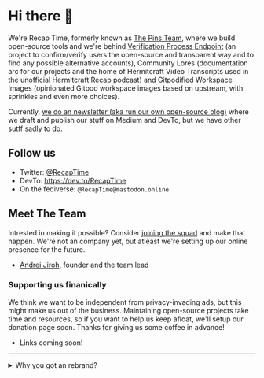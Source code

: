 # Hi there 👋

We're Recap Time, formerly known as [The Pins Team](https://github.com/MadeByThePinsHub), where we build open-source tools and we're behind [Verification Process Endpoint](https://recaptime.gitlab.io/verify) (an project to confirm/verify users the open-source and transparent way and to find any possible alternative accounts), Community Lores (documentation arc for our projects and the home of Hermitcraft Video Transcripts used in the unofficial Hermitcraft Recap podcast) and Gitpodified Workspace Images (opinionated Gitpod workspace images based on upstream, with sprinkles and even more choices).

Currently, [we do an newsletter (aka run our own open-source blog)](https://gitlab.com/RecapTime/newsletter) where we draft and publish our stuff on
Medium and DevTo, but we have other sutff sadly to do.

## Follow us

* Twitter: [@RecapTime](https://twitter.com/RecapTime)
* DevTo: <https://dev.to/RecapTime>
* On the fediverse: `@RecapTime@mastodon.online`

## Meet The Team

Intrested in making it possible? Consider [joining the squad](https://go.rtapp.tk/join-squad) and make that happen. We're not an company yet,
but atleast we're setting up our online presence for the future.

* [Andrei Jiroh](https://github.com/ajhalili2006), founder and the team lead

### Supporting us finanically

We think we want to be independent from privacy-invading ads, but this might make us out of the business. Maintaining open-source projects take time
and resources, so if you want to help us keep afloat, we'll setup our donation page soon. Thanks for giving us some coffee in advance!

* Links coming soon!

---

<details>
  <summary>Why you got an rebrand?</summary>
  
  We rebranded from The Pins Team to Recap Time Squad not only because our old domain, `madebythepins.tk`, got hijacked with domain parking with ad cringe. Second, we'll go on full gear
  on the development on that fediverse superapp soon.
</details>
